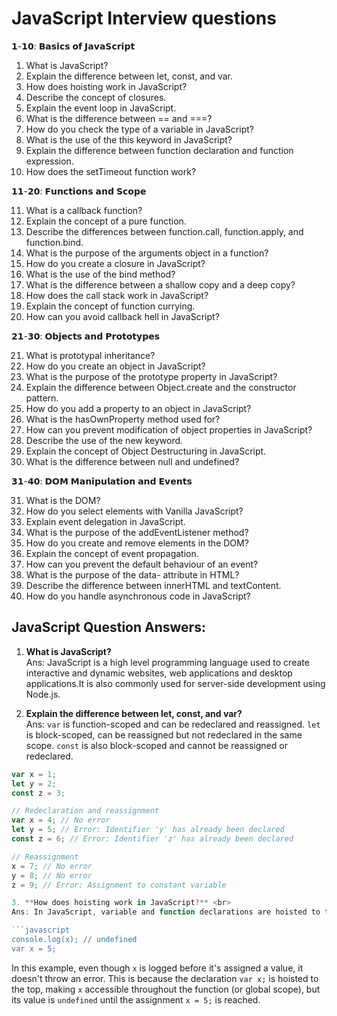 # JavaScript Interview questions

𝟭-𝟭𝟬: 𝗕𝗮𝘀𝗶𝗰𝘀 𝗼𝗳 𝗝𝗮𝘃𝗮𝗦𝗰𝗿𝗶𝗽𝘁

1. What is JavaScript?
2. Explain the difference between let, const, and var.
3. How does hoisting work in JavaScript?
4. Describe the concept of closures.
5. Explain the event loop in JavaScript.
6. What is the difference between == and ===?
7. How do you check the type of a variable in JavaScript?
8. What is the use of the this keyword in JavaScript?
9. Explain the difference between function declaration and function expression.
10. How does the setTimeout function work?

𝟭𝟭-𝟮𝟬: 𝗙𝘂𝗻𝗰𝘁𝗶𝗼𝗻𝘀 𝗮𝗻𝗱 𝗦𝗰𝗼𝗽𝗲

11. What is a callback function?
12. Explain the concept of a pure function.
13. Describe the differences between function.call, function.apply, and function.bind.
14. What is the purpose of the arguments object in a function?
15. How do you create a closure in JavaScript?
16. What is the use of the bind method?
17. What is the difference between a shallow copy and a deep copy?
18. How does the call stack work in JavaScript?
19. Explain the concept of function currying.
20. How can you avoid callback hell in JavaScript?

𝟮𝟭-𝟯𝟬: 𝗢𝗯𝗷𝗲𝗰𝘁𝘀 𝗮𝗻𝗱 𝗣𝗿𝗼𝘁𝗼𝘁𝘆𝗽𝗲𝘀

21. What is prototypal inheritance?
22. How do you create an object in JavaScript?
23. What is the purpose of the prototype property in JavaScript?
24. Explain the difference between Object.create and the constructor pattern.
25. How do you add a property to an object in JavaScript?
26. What is the hasOwnProperty method used for?
27. How can you prevent modification of object properties in JavaScript?
28. Describe the use of the new keyword.
29. Explain the concept of Object Destructuring in JavaScript.
30. What is the difference between null and undefined?

𝟯𝟭-𝟰𝟬: 𝗗𝗢𝗠 𝗠𝗮𝗻𝗶𝗽𝘂𝗹𝗮𝘁𝗶𝗼𝗻 𝗮𝗻𝗱 𝗘𝘃𝗲𝗻𝘁𝘀

31. What is the DOM?
32. How do you select elements with Vanilla JavaScript?
33. Explain event delegation in JavaScript.
34. What is the purpose of the addEventListener method?
35. How do you create and remove elements in the DOM?
36. Explain the concept of event propagation.
37. How can you prevent the default behaviour of an event?
38. What is the purpose of the data- attribute in HTML?
39. Describe the difference between innerHTML and textContent.
40. How do you handle asynchronous code in JavaScript?

## JavaScript Question Answers:

1. **What is JavaScript?** <br>
   Ans: JavaScript is a high level programming language used to create interactive and dynamic websites, web applications and desktop applications.It is also commonly used for server-side development using Node.js.

2. **Explain the difference between let, const, and var?** <br>
   Ans: `var` is function-scoped and can be redeclared and reassigned. `let` is block-scoped, can be reassigned but not redeclared in the same scope. `const` is also block-scoped and cannot be reassigned or redeclared.

```javascript
var x = 1;
let y = 2;
const z = 3;

// Redeclaration and reassignment
var x = 4; // No error
let y = 5; // Error: Identifier 'y' has already been declared
const z = 6; // Error: Identifier 'z' has already been declared

// Reassignment
x = 7; // No error
y = 8; // No error
z = 9; // Error: Assignment to constant variable

3. **How does hoisting work in JavaScript?** <br>
Ans: In JavaScript, variable and function declarations are hoisted to the top of their containing scope during the compile phase, which means they are processed before the code is executed. However, only the declarations are hoisted, not the initializations. Here's how it works:

```javascript
console.log(x); // undefined
var x = 5;
```

In this example, even though `x` is logged before it's assigned a value, it doesn't throw an error. This is because the declaration `var x;` is hoisted to the top, making `x` accessible throughout the function (or global scope), but its value is `undefined` until the assignment `x = 5;` is reached.
